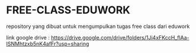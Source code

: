 # FREE-CLASS-EDUWORK
repository yang dibuat untuk mengumpulkan tugas free class dari eduwork

link google drive : https://drive.google.com/drive/folders/1Ji4xFKccH_flAa-ISNMhtzxb5nK4afFr?usp=sharing
